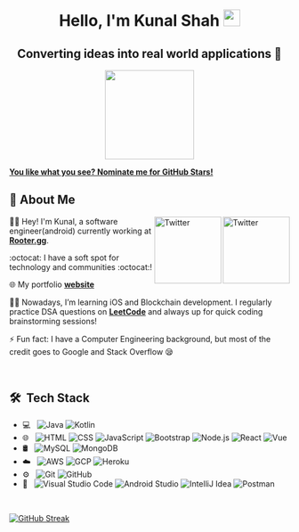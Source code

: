 
<h1 align="center">Hello, I'm Kunal Shah <img src="https://raw.githubusercontent.com/aemmadi/aemmadi/master/wave.gif" width="30px"></h1> 
<h2 align="center">Converting ideas into real world applications 📱 </h2>
<!-- <img src="https://octodex.github.com/images/daftpunktocat-thomas.gif" height="160px" width="160px"> -->
<p align="center"> <img src="https://octodex.github.com/images/daftpunktocat-guy.gif" height="160px" width="160px"> </p>

   [**You like what you see? Nominate me for GitHub Stars!**](https://stars.github.com/nominate/)
   
   ## :wave: About Me 
<a href="https://twitter.com/kshah_kunal" target="_blank"><img src="https://cdn2.iconfinder.com/data/icons/social-media-2199/64/social_media_isometric_6-twitter-512.png" height="120px" width="120px" alt="Twitter" align="right"></a><a href="http://bit.ly/kunal-linkedin" target="_blank"><img src="https://cdn2.iconfinder.com/data/icons/social-media-2199/64/social_media_isometric_14-linkedin-512.png" height="120px" width="120px" alt="Twitter" align="right"></a>
👨‍🎓 Hey! I'm Kunal, a software engineer(android) currently working at [**Rooter.gg**](https://play.google.com/store/apps/details?id=com.threesixteen.app). 

:octocat: I have a soft spot for technology and communities :octocat:! 

🌐 My portfolio [**website**](http://bit.ly/kunal-portfolio)

🧑‍💻 Nowadays, I’m learning iOS and Blockchain development. I regularly practice DSA questions on [**LeetCode**](https://leetcode.com/imkunalshah/) and always up for quick coding brainstorming sessions! 

⚡ Fun fact: I have a Computer Engineering background, but most of the credit goes to Google and Stack Overflow 😪

<br> 

## 🛠 &nbsp;Tech Stack

- 💻 &nbsp;
  ![Java](https://img.shields.io/badge/-Java-FFFFFF?style=flat&logo=java&logoColor=8B0000)
  ![Kotlin](https://img.shields.io/badge/-Kotlin-FFFFFF?style=flat&logo=kotlin&logoColor=%20a435f6)
- 🌐 &nbsp;
  ![HTML](https://img.shields.io/badge/-HTML-FFFFFF?style=flat&logo=html5&logoColor=e44d27)
  ![CSS](https://img.shields.io/badge/-CSS-FFFFFF?style=flat&logo=css3&logoColor=2f82c5)
  ![JavaScript](https://img.shields.io/badge/-Javascript-FFFFFF?style=flat&logo=javascript&logoColor=f7df1e)
  ![Bootstrap](https://img.shields.io/badge/-Bootstrap-FFFFFF?style=flat&logo=bootstrap&logoColor=563D7C)
  ![Node.js](https://img.shields.io/badge/-Node.js-FFFFFF?style=flat&logo=node.js)
  ![React](https://img.shields.io/badge/-React-FFFFFF?style=flat&logo=react)
  ![Vue](https://img.shields.io/badge/-Vue-FFFFFF?style=flat&logo=vue.js)
- 🛢 &nbsp;
  ![MySQL](https://img.shields.io/badge/-MySQL-FFFFFF?style=flat&logo=mysql&logoColor=fd6c35)
  ![MongoDB](https://img.shields.io/badge/-MongoDB-FFFFFF?style=flat&logo=mongodb&logoColor=429e39)
- ☁️ &nbsp;
  ![AWS](https://img.shields.io/badge/-Amazon%20Web%20Services-FFFFFF?style=flat&logo=amazon&logoColor=fd6c35)
  ![GCP](https://img.shields.io/badge/-Google%20Cloud%20Platform-FFFFFF?style=flat&logo=google-cloud&logoColor=fbbd01)
  ![Heroku](https://img.shields.io/badge/-Heroku-FFFFFF?style=flat&logo=heroku&logoColor=430099)
- ⚙️ &nbsp;
  ![Git](https://img.shields.io/badge/-Git-FFFFFF?style=flat&logo=git)
  ![GitHub](https://img.shields.io/badge/-GitHub-FFFFFF?style=flat&logo=github&logoColor=000000)
- 🔧 &nbsp;
  ![Visual Studio Code](https://img.shields.io/badge/-Visual%20Studio%20Code-FFFFFF?style=flat&logo=visual-studio-code&logoColor=007ACC)
  ![Android Studio]( https://img.shields.io/badge/-Android%20Studio-FFFFFF?style=flat&logo=android-studio&logoColor=4286f4) 
  ![IntelliJ Idea]( https://img.shields.io/badge/-IntelliJ%20Idea-FFFFFF?style=flat&logo=intellij-idea&logoColor=107cf3)
  ![Postman]( https://img.shields.io/badge/-Postman-FFFFFF?style=flat&logo=postman&logoColor=fd6c35)
<br/>

<!--    [![Kunal's GitHub activity graph](https://activity-graph.herokuapp.com/graph?username=imkunalshah&theme=xcode)](https://git.io/imkunalshah)
   <br />
   <br /> -->
   [![GitHub Streak](http://github-readme-streak-stats.herokuapp.com?user=imkunalshah&theme=prussian&hide_border=true)](https://git.io/streak-stats)
   <br />
   <br />
